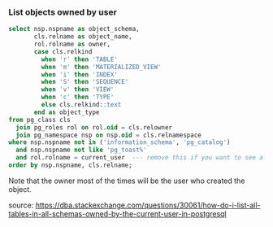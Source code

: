 ### List objects owned by user

```sql
select nsp.nspname as object_schema,
       cls.relname as object_name, 
       rol.rolname as owner, 
       case cls.relkind
         when 'r' then 'TABLE'
         when 'm' then 'MATERIALIZED_VIEW'
         when 'i' then 'INDEX'
         when 'S' then 'SEQUENCE'
         when 'v' then 'VIEW'
         when 'c' then 'TYPE'
         else cls.relkind::text
       end as object_type
from pg_class cls
  join pg_roles rol on rol.oid = cls.relowner
  join pg_namespace nsp on nsp.oid = cls.relnamespace
where nsp.nspname not in ('information_schema', 'pg_catalog')
  and nsp.nspname not like 'pg_toast%'
  and rol.rolname = current_user  --- remove this if you want to see all objects
order by nsp.nspname, cls.relname;
```

Note that the owner most of the times will be the user who created the object. 

source: https://dba.stackexchange.com/questions/30061/how-do-i-list-all-tables-in-all-schemas-owned-by-the-current-user-in-postgresql
